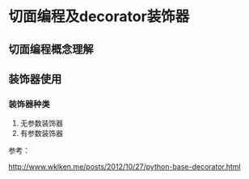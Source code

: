 # 切面编程及decorator装饰器



## 切面编程概念理解







## 装饰器使用

### 装饰器种类

1. 无参数装饰器
2. 有参数装饰器





参考：

http://www.wklken.me/posts/2012/10/27/python-base-decorator.html

